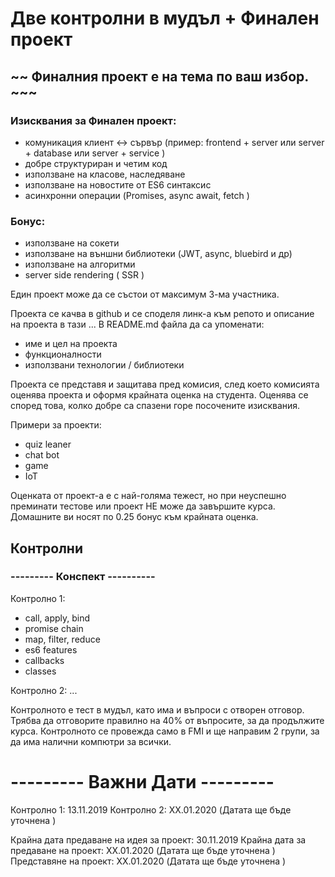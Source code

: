 # Две контролни в мудъл  + Финален проект 


## ~~  Финалния проект е на тема по ваш избор. ~~~

### Изисквания за Финален проект:
- комуникация клиент <-> сървър (пример: frontend + server или server + database или server + service )
- добре структуриран и четим код
- използване на класове, наследяване 
- използване на новостите от ES6 синтаксис
- асинхронни операции (Promises, async await, fetch )

### Бонус: 
- използване на сокети
- използване на външни библиотеки (JWT, async, bluebird и др)
- използване на алгоритми 
- server side rendering ( SSR )

Eдин проект може да се състои от максимум 3-ма участника. 

Проекта се качва в github и се споделя линк-а към репото и описание на проекта в тази ... 
В README.md файла да са упоменати:
- име и цел на проекта
- функционалности
- използвани технологии / библиотеки

Проекта се представя и защитава пред комисия, след което комисията оценява проекта и оформя крайната оценка на студента. 
Оценява се според това, колко добре са спазени горе посочените изисквания.

Примери за проекти: 
  - quiz leaner
  - chat bot
  - game
  - IoT


Оценката от проект-а е с най-голяма тежест, но при неуспешно преминати тестове или проект НЕ може да завършите курса. 
Домашните ви носят по 0.25 бонус към крайната оценка. 

## Контролни

### --------- Конспект ----------
Контролно 1: 
 - call, apply, bind
 - promise chain 
 - map, filter, reduce 
 - es6 features
 - callbacks 
 - classes 

Контролно 2:
    ... 

Контролното е тест в мудъл, като има и въпроси с отворен отговор. 
Трябва да отговорите правилно на 40% от въпросите, за да продължите курса. 
Контролното се провежда само в FMI и ще направим 2 групи, за да има налични компютри за всички.




# --------- Важни Дати --------- 
Контролно 1: 13.11.2019
Контролно 2: XX.01.2020 (Датата ще бъде уточнена )


Крайна дата предаване на идея за проект: 30.11.2019
Крайна дата за предаване на проект: XX.01.2020 (Датата ще бъде уточнена )
Представяне на проект: XX.01.2020 (Датата ще бъде уточнена )